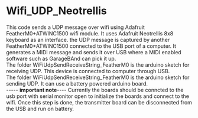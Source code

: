 # Wifi_UDP_Neotrellis
This code sends a UDP message over wifi using Adafruit FeatherM0+ATWINC1500 wifi module. It uses Adafruit Neotrellis 8x8 keyboard as an interface. 
the UDP message is captured by another FeatherM0+ATWINC1500 connected to the USB port of a computer. It generates a MIDI message and sends it over 
USB where a MIDI enabled software such as GarageBAnd can pick it up.  
The folder WiFiUdpSendReceiveString_FeatherM0 is the arduino sketch for receiving UDP. This device is connected to computer through USB.  
The folder WiFiUdpSendReceiveString_FeatherM0 is the arduino sketch for sending UDP. It can use a battery powered arduino board.  
----- **important note**----
Currently the boards should be conncted to the usb port with serial monitor open to initialize the boards and connect to the wifi. Once this step is done, the transmitter board can be disconnected from the USB and run on battery.
